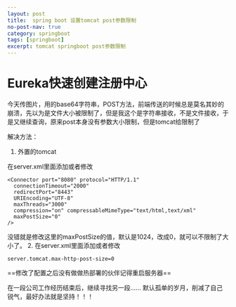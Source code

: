 ```yaml
---
layout: post
title:  spring boot 设置tomcat post参数限制
no-post-nav: true
category: springboot
tags: [springboot]
excerpt: tomcat springboot post参数限制
---
```


# Eureka快速创建注册中心

今天传图片，用的base64字符串，POST方法，前端传送的时候总是莫名其妙的崩溃，先以为是文件大小被限制了，但是我这个是字符串接收，不是文件接收，于是又继续查询，原来post本身没有参数大小限制，但是tomcat给限制了

解决方法：
1. 外置的tomcat

在server.xml里面添加或者修改
```
<Connector port="8080" protocol="HTTP/1.1" 
  connectionTimeout="2000" 
  redirectPort="8443" 
  URIEncoding="UTF-8"
  maxThreads="3000"
  compression="on" compressableMimeType="text/html,text/xml" 
  maxPostSize="0" 
/>
```
没错就是修改这里的maxPostSize的值，默认是1024，改成0，就可以不限制了大小了。
2. 在server.xml里面添加或者修改
```
server.tomcat.max-http-post-size=0
```
==修改了配置之后没有做做热部署的伙伴记得重启服务器==

在一段公司工作经历结束后，继续寻找另一段...... 默认孤单的岁月，削减了自己锐气，最好办法就是坚持！！！